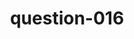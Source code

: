 ---
layout: question
title: question-016
number: 016
question: Name a Harry Potter character.
answer1: Harry Potter | 52
answer2: Hermione | 16
answer3: Ron | 14
answer4: Fred/George | 5
answer5: Newt Scamander | 5
answer6: Dumbledore | 3
answer7: Snape | 2
answer8: Hagrid | 2
answer9:
answer10:
---